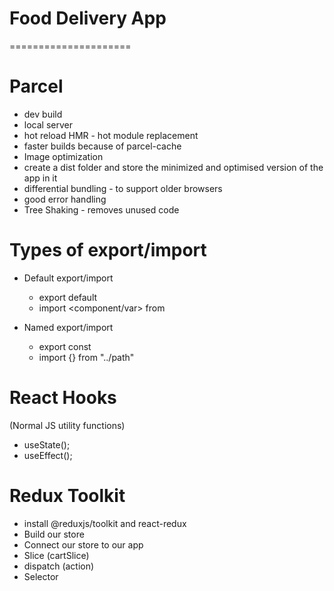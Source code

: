 # Food Delivery App 

=====================

# Parcel

- dev build
- local server
- hot reload HMR - hot module replacement
- faster builds because of parcel-cache
- Image optimization
- create a dist folder and store the minimized and optimised version of the app in it
- differential bundling - to support older browsers
- good error handling
- Tree Shaking - removes unused code

# Types of export/import

- Default export/import

  - export default <name of the component>
  - import <component/var> from <path>

- Named export/import
  - export const <component name>
  - import {<component name>} from "../path"

# React Hooks

(Normal JS utility functions)

- useState();
- useEffect();

# Redux Toolkit

- install @reduxjs/toolkit and react-redux
- Build our store
- Connect our store to our app
- Slice (cartSlice)
- dispatch (action)
- Selector
